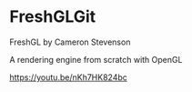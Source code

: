 # FreshGLGit

FreshGL by Cameron Stevenson

A rendering engine from scratch with OpenGL

https://youtu.be/nKh7HK824bc
